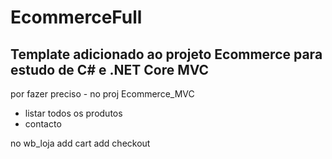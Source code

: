 # EcommerceFull
## Template adicionado ao projeto Ecommerce para estudo de C# e .NET Core MVC

por fazer 
preciso - no proj Ecommerce_MVC
* listar todos os produtos
* contacto

no wb_loja
add cart
add checkout




